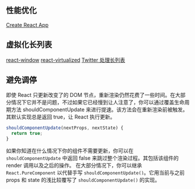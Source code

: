 ## 性能优化
[Create React App](https://github.com/facebook/create-react-app)


## 虚拟化长列表
[react-window](https://react-window.vercel.app/#/examples/list/fixed-size)
[react-virtualized](https://bvaughn.github.io/react-virtualized/#/components/List)
[Twitter 处理长列表](https://medium.com/@paularmstrong/twitter-lite-and-high-performance-react-progressive-web-apps-at-scale-d28a00e780a3)


## 避免调停
即使 React 只更新改变了的 DOM 节点，重新渲染仍然花费了一些时间。在大部分情况下它并不是问题，不过如果它已经慢到让人注意了，你可以通过覆盖生命周期方法 shouldComponentUpdate 来进行提速。该方法会在重新渲染前被触发。其默认实现总是返回 true，让 React 执行更新。
```js
shouldComponentUpdate(nextProps, nextState) {
  return true;
}
```
如果你知道在什么情况下你的组件不需要更新，你可以在 `shouldComponentUpdate` 中返回 false 来跳过整个渲染过程。其包括该组件的 render 调用以及之后的操作。
在大部分情况下，你可以继承 `React.PureComponent` 以代替手写 `shouldComponentUpdate()`。它用当前与之前 props 和 state 的浅比较覆写了 `shouldComponentUpdate()` 的实现。
